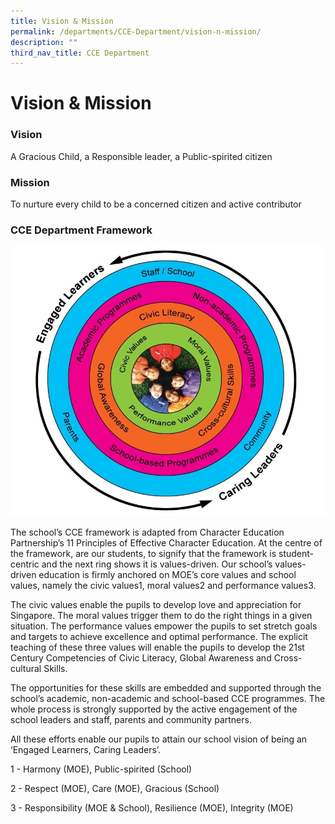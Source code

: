 ```yaml
---
title: Vision & Mission
permalink: /departments/CCE-Department/vision-n-mission/
description: ""
third_nav_title: CCE Department
---
```

# Vision & Mission
### Vision

A Gracious Child, a Responsible leader, a Public-spirited citizen  

### Mission

To nurture every child to be a concerned citizen and active contributor  

### CCE Department Framework

![](/images/Departments/CCE%20Department/Framework.jpg)

The school’s CCE framework is adapted from Character Education Partnership’s 11 Principles of Effective Character Education. At the centre of the framework, are our students, to signify that the framework is student-centric and the next ring shows it is values-driven. Our school’s values-driven education is firmly anchored on MOE’s core values and school values, namely the civic values1, moral values2 and performance values3.   

  

The civic values enable the pupils to develop love and appreciation for Singapore. The moral values trigger them to do the right things in a given situation. The performance values empower the pupils to set stretch goals and targets to achieve excellence and optimal performance. The explicit teaching of these three values will enable the pupils to develop the 21st Century Competencies of Civic Literacy, Global Awareness and Cross-cultural Skills. 

  

The opportunities for these skills are embedded and supported through the school’s academic, non-academic and school-based CCE programmes. The whole process is strongly supported by the active engagement of the school leaders and staff, parents and community partners. 

  

All these efforts enable our pupils to attain our school vision of being an ‘Engaged Learners, Caring Leaders’.

1 - Harmony (MOE), Public-spirited (School)

2 - Respect (MOE), Care (MOE), Gracious (School)

3 - Responsibility (MOE & School), Resilience (MOE), Integrity (MOE)
